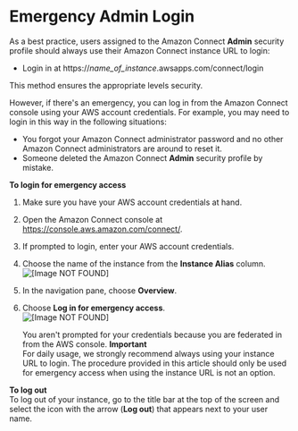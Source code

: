 # Emergency Admin Login<a name="emergency-admin-login"></a>

As a best practice, users assigned to the Amazon Connect **Admin** security profile should always use their Amazon Connect instance URL to login:
+ Login in at https://*name\_of\_instance*\.awsapps\.com/connect/login

This method ensures the appropriate levels security\.

However, if there's an emergency, you can log in from the Amazon Connect console using your AWS account credentials\. For example, you may need to login in this way in the following situations:
+ You forgot your Amazon Connect administrator password and no other Amazon Connect administrators are around to reset it\.
+ Someone deleted the Amazon Connect **Admin** security profile by mistake\.

**To login for emergency access**

1. Make sure you have your AWS account credentials at hand\.

1. Open the Amazon Connect console at [https://console\.aws\.amazon\.com/connect/](https://console.aws.amazon.com/connect/)\.

1. If prompted to login, enter your AWS account credentials\.

1. Choose the name of the instance from the **Instance Alias** column\.  
![\[Image NOT FOUND\]](http://docs.aws.amazon.com/connect/latest/adminguide/images/instance-alias.png)

1. In the navigation pane, choose **Overview**\.

1. Choose **Log in for emergency access**\.  
![\[Image NOT FOUND\]](http://docs.aws.amazon.com/connect/latest/adminguide/images/login-as-administrator.png)

   You aren't prompted for your credentials because you are federated in from the AWS console\.
**Important**  
For daily usage, we strongly recommend always using your instance URL to login\. The procedure provided in this article should only be used for emergency access when using the instance URL is not an option\.

**To log out**  
To log out of your instance, go to the title bar at the top of the screen and select the icon with the arrow \(**Log out**\) that appears next to your user name\.